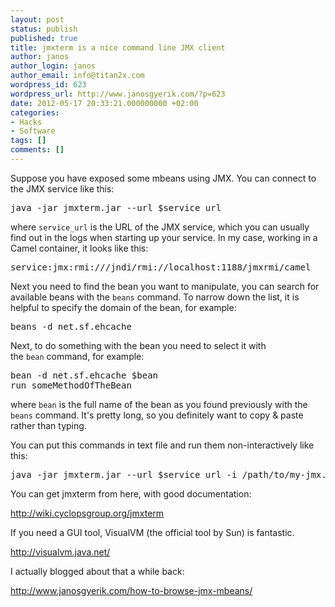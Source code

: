 ```yaml
---
layout: post
status: publish
published: true
title: jmxterm is a nice command line JMX client
author: janos
author_login: janos
author_email: info@titan2x.com
wordpress_id: 623
wordpress_url: http://www.janosgyerik.com/?p=623
date: 2012-05-17 20:33:21.000000000 +02:00
categories:
- Hacks
- Software
tags: []
comments: []
---
```

Suppose you have exposed some mbeans using JMX. You can connect to the JMX service like this:
<pre>java -jar jmxterm.jar --url $service_url</pre>
where `service_url` is the URL of the JMX service, which you can usually find out in the logs when starting up your service. In my case, working in a Camel container, it looks like this:
<pre>service:jmx:rmi:///jndi/rmi://localhost:1188/jmxrmi/camel</pre>
Next you need to find the bean you want to manipulate, you can search for available beans with the `beans` command. To narrow down the list, it is helpful to specify the domain of the bean, for example:
<pre>beans -d net.sf.ehcache</pre>
Next, to do something with the bean you need to select it with the `bean` command, for example:
<pre>bean -d net.sf.ehcache $bean
run someMethodOfTheBean</pre>
where `bean` is the full name of the bean as you found previously with the `beans` command. It's pretty long, so you definitely want to copy &amp; paste rather than typing.

You can put this commands in text file and run them non-interactively like this:
<pre>java -jar jmxterm.jar --url $service_url -i /path/to/my-jmx.script</pre>
You can get jmxterm from here, with good documentation:

<a href="http://wiki.cyclopsgroup.org/jmxterm  ">http://wiki.cyclopsgroup.org/jmxterm</a>

If you need a GUI tool, VisualVM (the official tool by Sun) is fantastic.

<a href="http://visualvm.java.net/">http://visualvm.java.net/</a>

I actually blogged about that a while back:

<a href="http://www.janosgyerik.com/how-to-browse-jmx-mbeans/">http://www.janosgyerik.com/how-to-browse-jmx-mbeans/</a>
